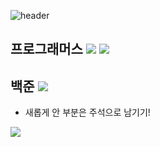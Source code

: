 <!-- <img src="https://capsule-render.vercel.app/api?type=waving&color=BDBDC8&height=150&section=header" /> -->

![header](https://capsule-render.vercel.app/api?type=waving&text=👩‍💻Coding-Test💻&fontSize=60&height=200&color=BDBDC8)

## 프로그래머스 <a href="#"><img src="https://img.shields.io/badge/JS-black?style=flat-square&logo=javascript&logoColor=#F7DF1E"/></a> <a href="#"><img src="https://img.shields.io/badge/PYTHON-black?style=flat-square&logo=python&logoColor=#3776AB"/></a>
## 백준 <a href="#"><img src="https://img.shields.io/badge/PYTHON-black?style=flat-square&logo=python&logoColor=#3776AB"/></a>


- 새롭게 안 부분은 주석으로 남기기!



<img src="https://capsule-render.vercel.app/api?type=waving&color=BDBDC8&height=150&section=footer" />
